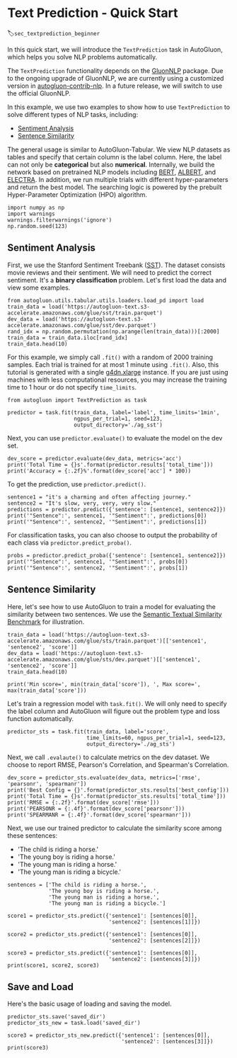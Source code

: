# Text Prediction - Quick Start
:label:`sec_textprediction_beginner`

In this quick start, we will introduce the `TextPrediction` task in AutoGluon, which helps you solve NLP problems automatically.

The `TextPrediction` functionality depends on the [GluonNLP](https://gluon-nlp.mxnet.io/) package. 
Due to the ongoing upgrade of GluonNLP, we are currently using a customized version in [autogluon-contrib-nlp](https://github.com/sxjscience/autogluon-contrib-nlp.git). In a future release, we will switch to use the official GluonNLP.

In this example, we use two examples to show how to use `TextPrediction` to solve different types of NLP tasks, including:

- [Sentiment Analysis](#Sentiment-Analysis)
- [Sentence Similarity](#Sentence-Similarity)

The general usage is similar to AutoGluon-Tabular. We view NLP datasets as tables and specify that 
certain column is the label column.
Here, the label can not only be **categorical** but also **numerical**.
Internally, we build the network based on pretrained NLP models including [BERT](https://arxiv.org/pdf/1810.04805.pdf),
[ALBERT](https://arxiv.org/pdf/1909.11942.pdf), and [ELECTRA](https://openreview.net/pdf?id=r1xMH1BtvB).
In addition, we run multiple trials with different hyper-parameters and return the best model. The searching logic is powered by the prebuilt Hyper-Parameter Optimization (HPO) algorithm.


```{.python .input}
import numpy as np
import warnings
warnings.filterwarnings('ignore')
np.random.seed(123)
```

## Sentiment Analysis

First, we use the Stanford Sentiment Treebank ([SST](https://nlp.stanford.edu/sentiment/)).
The dataset consists movie reviews and their sentiment. We will need to predict the correct sentiment.
It's a **binary classification** problem. Let's first load the data and view some examples.


```{.python .input}
from autogluon.utils.tabular.utils.loaders.load_pd import load
train_data = load('https://autogluon-text.s3-accelerate.amazonaws.com/glue/sst/train.parquet')
dev_data = load('https://autogluon-text.s3-accelerate.amazonaws.com/glue/sst/dev.parquet')
rand_idx = np.random.permutation(np.arange(len(train_data)))[:2000]
train_data = train_data.iloc[rand_idx]
train_data.head(10)
```

For this example, we simply call `.fit()` with a random of 2000 training samples.
Each trial is trained for at most 1 minute using `.fit()`. 
Also, this tutorial is generated with a single [g4dn.xlarge](https://aws.amazon.com/ec2/instance-types/g4/) instance.
If you are just using machines with less computational resources, you may increase the training time to 1 hour
or do not specify `time_limits`.


```{.python .input}
from autogluon import TextPrediction as task

predictor = task.fit(train_data, label='label', time_limits='1min',
                     ngpus_per_trial=1, seed=123,
                     output_directory='./ag_sst')
```

Next, you can use `predictor.evaluate()` to evaluate the model on the dev set.


```{.python .input}
dev_score = predictor.evaluate(dev_data, metrics='acc')
print('Total Time = {}s'.format(predictor.results['total_time']))
print('Accuracy = {:.2f}%'.format(dev_score['acc'] * 100))
```

To get the prediction, use `predictor.predict()`.


```{.python .input}
sentence1 = "it's a charming and often affecting journey." 
sentence2 = "It's slow, very, very, very slow."
predictions = predictor.predict({'sentence': [sentence1, sentence2]})
print('"Sentence":', sentence1, '"Sentiment":', predictions[0])
print('"Sentence":', sentence2, '"Sentiment":', predictions[1])

```

For classification tasks, you can also choose to output the probability of each class via `predictor.predict_proba()`.


```{.python .input}
probs = predictor.predict_proba({'sentence': [sentence1, sentence2]})
print('"Sentence":', sentence1, '"Sentiment":', probs[0])
print('"Sentence":', sentence2, '"Sentiment":', probs[1])

```

## Sentence Similarity

Here, let's see how to use AutoGluon to train a model for evaluating the similarity between two sentences.
We use the [Semantic Textual Similarity Benchmark](http://ixa2.si.ehu.es/stswiki/index.php/STSbenchmark) for illustration.


```{.python .input}
train_data = load('https://autogluon-text.s3-accelerate.amazonaws.com/glue/sts/train.parquet')[['sentence1', 'sentence2', 'score']]
dev_data = load('https://autogluon-text.s3-accelerate.amazonaws.com/glue/sts/dev.parquet')[['sentence1', 'sentence2', 'score']]
train_data.head(10)
```

```{.python .input}
print('Min score=', min(train_data['score']), ', Max score=', max(train_data['score']))
```

Let's train a regression model with `task.fit()`. 
We will only need to specify the label column and AutoGluon will figure out the problem type and loss function automatically.

```{.python .input}
predictor_sts = task.fit(train_data, label='score',
                         time_limits=60, ngpus_per_trial=1, seed=123,
                         output_directory='./ag_sts')
```

Next, we call `.evalaute()` to calculate metrics on the dev dataset. We choose to report RMSE, Pearson's Correlation, and Spearman's Correlation.

```{.python .input}
dev_score = predictor_sts.evaluate(dev_data, metrics=['rmse', 'pearsonr', 'spearmanr'])
print('Best Config = {}'.format(predictor_sts.results['best_config']))
print('Total Time = {}s'.format(predictor_sts.results['total_time']))
print('RMSE = {:.2f}'.format(dev_score['rmse']))
print('PEARSONR = {:.4f}'.format(dev_score['pearsonr']))
print('SPEARMANR = {:.4f}'.format(dev_score['spearmanr']))
```

Next, we use our trained predictor to calculate the similarity score among these sentences:

- 'The child is riding a horse.'
- 'The young boy is riding a horse.'
- 'The young man is riding a horse.'
- 'The young man is riding a bicycle.'


```{.python .input}
sentences = ['The child is riding a horse.',
             'The young boy is riding a horse.',
             'The young man is riding a horse.',
             'The young man is riding a bicycle.']

score1 = predictor_sts.predict({'sentence1': [sentences[0]],
                                'sentence2': [sentences[1]]})

score2 = predictor_sts.predict({'sentence1': [sentences[0]],
                                'sentence2': [sentences[2]]})

score3 = predictor_sts.predict({'sentence1': [sentences[0]],
                                'sentence2': [sentences[3]]})
print(score1, score2, score3)
```

## Save and Load
Here's the basic usage of loading and saving the model.


```{.python .input}
predictor_sts.save('saved_dir')
predictor_sts_new = task.load('saved_dir')

score3 = predictor_sts_new.predict({'sentence1': [sentences[0]],
                                    'sentence2': [sentences[3]]})
print(score3)
```
